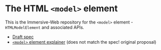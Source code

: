 
# The HTML `<model>` element

This is the Immersive-Web repository for the `<model>` element - `HTMLModelElement` and associated APIs.

* [Draft spec](https://immersive-web.github.io/model-element/)
* [`<model>` element explainer](explainer.md) (does not match the spec! original proposal)

